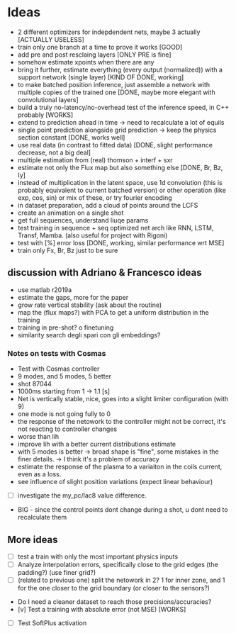 # Ideas

- 2 different optimizers for indepdendent nets, maybe 3 actually [ACTUALLY USELESS]
- train only one branch at a time to prove it works [GOOD]
- add pre and post resclaing layers [ONLY PRE is fine]
- somehow estimate xpoints when there are any 
- bring it further, estimate everything (every output (normalized)) with a support network
  (single layer) [KIND OF DONE, working]
- to make batched position inference, just assemble a network with multiple copies of the trained
  one [DONE, maybe more elegant with convolutional layers]
- build a truly no-latency/no-overhead test of the inference speed, in C++ probably [WORKS]
- extend to prediction ahead in time -> need to recalculate a lot of equils
- single point prediction alongside grid prediction -> keep the physics section constant [DONE,
  works well]
- use real data (in contrast to fitted data) [DONE, slight performance decrease, not a big deal]
- multiple estimation from (real) thomson + interf + sxr 
- estimate not only the Flux map but also something else [DONE, Br, Bz, Iy]
- instead of multiplication in the latent space, use 1d convolution (this is probably equivalent to
  current batched version) or other operation (like exp, cos, sin) or mix of these, or try fourier
  encoding
- in dataset preparation, add a cloud of points around the LCFS
- create an animation on a single shot
- get full sequences, understand liuqe params
- test training in sequence + seq optimized net arch like RNN, LSTM, Transf, Mamba. (also useful for
  project with Rigoni)
- test with [%] error loss [DONE, working, similar performance wrt MSE]
- train only Fx, Br, Bz just to be sure


## discussion with Adriano & Francesco ideas 
- use matlab r2019a
- estimate the gaps, more for the paper
- grow rate vertical stability (ask about the routine)
- map the (flux maps?) with PCA to get a uniform distribution in the training
- training in pre-shot? o finetuning
- similarity search degli spari con gli embeddings?
  
### Notes on tests with Cosmas
- Test with Cosmas controller
- 9 modes, and 5 modes, 5 better
- shot 87044
- 1000ms starting from 1 -> 1.1 [s]
- Net is vertically stable, nice, goes into a slight limiter configuration (with 9)
- one mode is not going fully to 0
- the response of the netowork to the controller might not be correct, it's not reacting to
  controller changes
- worse than lih
- improve lih with a better current distributions estimate
- with 5 modes is better -> broad shape is "fine", some mistakes in the finer details. -> I think
  it's a problem of accuracy
- estimate the response of the plasma to a variaiton in the coils current, even as a loss.
- see influence of slight position variations (expect linear behaviour) 
- [ ] investigate the my_pc/lac8 value difference. 
- BIG - since the control points dont change during a shot, u dont need to recalculate them

## More ideas
- [ ] test a train with only the most important physics inputs
- [ ] Analyze interpolation errors, specifically close to the grid edges (the padding?) (use finer grid?)
- [ ] (related to previous one) split the netowork in 2? 1 for inner zone, and 1 for the one closer to the grid boundary (or closer to the sensors?)
- Do I need a cleaner dataset to reach those precisions/accuracies?
- [v] Test a training with absolute error (not MSE) [WORKS]
- [ ] Test SoftPlus activation